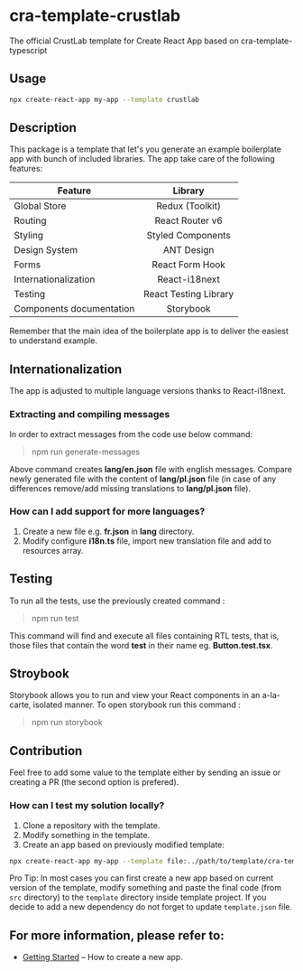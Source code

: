 # cra-template-crustlab

The official CrustLab template for Create React App based on cra-template-typescript

## Usage

```bash
npx create-react-app my-app --template crustlab
```

## Description

This package is a template that let's you generate an example boilerplate app with bunch of included libraries. The app take care of the following features:

| Feature                  |        Library        |
| ------------------------ | :-------------------: |
| Global Store             |    Redux (Toolkit)    |
| Routing                  |    React Router v6    |
| Styling                  |   Styled Components   |
| Design System            |      ANT Design       |
| Forms                    |    React Form Hook    |
| Internationalization     |     React-i18next     |
| Testing                  | React Testing Library |
| Components documentation |       Storybook       |

Remember that the main idea of the boilerplate app is to deliver the easiest to understand example.

## Internationalization

The app is adjusted to multiple language versions thanks to React-i18next.

### Extracting and compiling messages

In order to extract messages from the code use below command:

> npm run generate-messages

Above command creates **lang/en.json** file with english messages. Compare newly generated file with the content of **lang/pl.json** file (in case of any differences remove/add missing translations to **lang/pl.json** file).

### How can I add support for more languages?

1. Create a new file e.g. **fr.json** in **lang** directory.
2. Modify configure **i18n.ts** file, import new translation file and add to resources array.

## Testing

To run all the tests, use the previously created command :

> npm run test

This command will find and execute all files containing RTL tests, that is, those files that contain the word **test** in their name eg. **Button.test.tsx**.

## Stroybook

Storybook allows you to run and view your React components in an a-la-carte, isolated manner.
To open storybook run this command :

> npm run storybook

## Contribution

Feel free to add some value to the template either by sending an issue or creating a PR (the second option is prefered).

### How can I test my solution locally?

1. Clone a repository with the template.
2. Modify something in the template.
3. Create an app based on previously modified template:

```bash
npx create-react-app my-app --template file:../path/to/template/cra-template-crustlab
```

Pro Tip:
In most cases you can first create a new app based on current version of the template, modify something and paste the final code (from `src` directory) to the `template` directory inside template project. If you decide to add a new dependency do not forget to update `template.json` file.

## For more information, please refer to:

- [Getting Started](https://create-react-app.dev/docs/getting-started) – How to create a new app.
